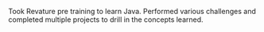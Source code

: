 Took Revature pre training to learn Java. Performed various challenges and completed multiple projects to drill in the concepts learned.
